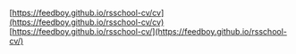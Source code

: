 [https://feedboy.github.io/rsschool-cv/cv](https://feedboy.github.io/rsschool-cv/cv)
[https://feedboy.github.io/rsschool-cv/](https://feedboy.github.io/rsschool-cv/)
